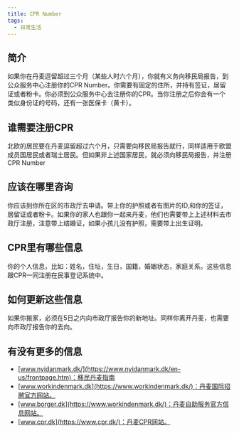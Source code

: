 ```yaml
---
title: CPR Number
tags:
  - 日常生活
---
```


## 简介
如果你在丹麦逗留超过三个月（某些人时六个月），你就有义务向移民局报告，到公众服务中心注册你的CPR Number。你需要有固定的住所，并持有签证，居留证或者粉卡。你必须到公众服务中心去注册你的CPR。当你注册之后你会有一个类似身份证的号码，还有一张医保卡（黄卡）。

## 谁需要注册CPR
北欧的居民要在丹麦逗留超过六个月，只需要向移民局报告就行，同样适用于欧盟成员国居民或者瑞士居民。但如果非上述国家居民，就必须向移民局报告，并注册CPR Number

## 应该在哪里咨询
你应该到你所在区的市政厅去申请。带上你的护照或者有图片的ID,和你的签证，居留证或者粉卡。如果你的家人也跟你一起来丹麦，他们也需要带上上述材料去市政厅注册，注意带上结婚证，如果小孩儿没有护照，需要带上出生证明。

## CPR里有哪些信息
你的个人信息，比如：姓名，住址，生日，国籍，婚姻状态，家庭关系。这些信息跟CPR一同注册在民事登记系统中。

## 如何更新这些信息
如果你搬家，必须在5日之内向市政厅报告你的新地址。同样你离开丹麦，也需要向市政厅报告你的去向。

## 有没有更多的信息
* [www.nyidanmark.dk/](https://www.nyidanmark.dk/en-us/frontpage.htm)：移民丹麦指南
* [www.workindenmark.dk](https://www.workindenmark.dk/)：丹麦国际招聘官方网站。
* [www.borger.dk](https://www.workindenmark.dk/)：丹麦自助服务官方信息网站。
* [www.cpr.dk](https://www.cpr.dk/)：丹麦CPR网站。
